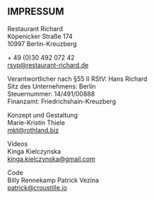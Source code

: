 ## IMPRESSUM

Restaurant Richard  
Köpenicker Straße 174  
10997 Berlin-Kreuzberg

\+ 49 (0)30 492 072 42  
  rsvp@restaurant-richard.de

Verantwortlicher nach §55 II RStV: Hans Richard  
Sitz des Unternehmens: Berlin  
Steuernummer: 14/491/00888  
Finanzamt: Friedrichshain-Kreuzberg  

Konzept und Gestaltung  
Marie-Kristin Thiele  
mkt@rothland.biz

Videos  
Kinga Kielczynska  
kinga.kielczynska@gmail.com

Code  
Billy Rennekamp
Patrick Vezina  
patrick@croustille.io
